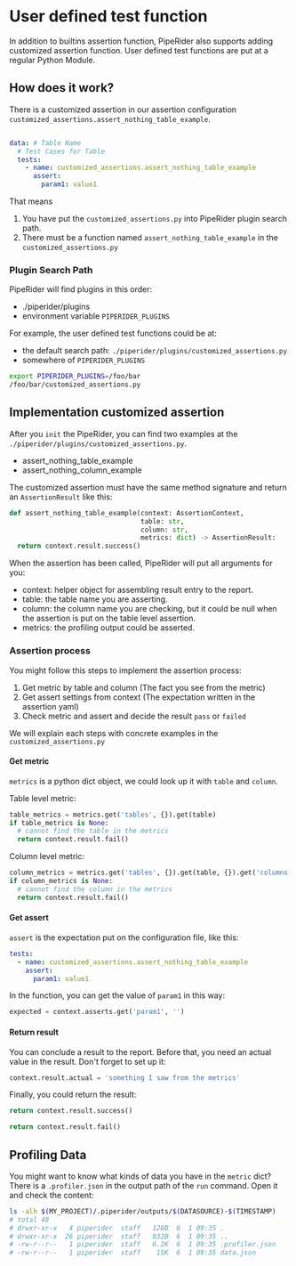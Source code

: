 # User defined test function

In addition to builtins assertion function, PipeRider also supports adding customized assertion function. User defined
test functions are put at a regular Python Module.

## How does it work?

There is a customized assertion in our assertion configuration `customized_assertions.assert_nothing_table_example`.

```yaml

data: # Table Name
  # Test Cases for Table
  tests:
    - name: customized_assertions.assert_nothing_table_example
      assert:
        param1: value1
```

That means

1. You have put the `customized_assertions.py` into PipeRider plugin search path.
2. There must be a function named `assert_nothing_table_example` in the `customized_assertions.py`

### Plugin Search Path

PipeRider will find plugins in this order:

* ./piperider/plugins
* environment variable `PIPERIDER_PLUGINS`

For example, the user defined test functions could be at:

* the default search path: `./piperider/plugins/customized_assertions.py`
* somewhere of `PIPERIDER_PLUGINS`

```bash
export PIPERIDER_PLUGINS=/foo/bar
/foo/bar/customized_assertions.py
```

## Implementation customized assertion

After you `init` the PipeRider, you can find two examples at the `./piperider/plugins/customized_assertions.py`.

* assert_nothing_table_example
* assert_nothing_column_example

The customized assertion must have the same method signature and return an `AssertionResult` like this:

```python
def assert_nothing_table_example(context: AssertionContext,
                                 table: str,
                                 column: str,
                                 metrics: dict) -> AssertionResult:
  return context.result.success()
```

When the assertion has been called, PipeRider will put all arguments for you:

* context: helper object for assembling result entry to the report.
* table: the table name you are asserting.
* column: the column name you are checking, but it could be null when the assertion is put on the table level assertion.
* metrics: the profiling output could be asserted.

### Assertion process

You might follow this steps to implement the assertion process:

1. Get metric by table and column (The fact you see from the metric)
2. Get assert settings from context (The expectation written in the assertion yaml)
3. Check metric and assert and decide the result `pass` or `failed`

We will explain each steps with concrete examples in the `customized_assertions.py`

#### Get metric

`metrics` is a python dict object, we could look up it with `table` and `column`.

Table level metric:

```python
table_metrics = metrics.get('tables', {}).get(table)
if table_metrics is None:
  # cannot find the table in the metrics
  return context.result.fail()
```

Column level metric:

```python
column_metrics = metrics.get('tables', {}).get(table, {}).get('columns', {}).get(column)
if column_metrics is None:
  # cannot find the column in the metrics
  return context.result.fail()
```

#### Get assert

`assert` is the expectation put on the configuration file, like this:

```yaml
tests:
  - name: customized_assertions.assert_nothing_table_example
    assert:
      param1: value1
```

In the function, you can get the value of `param1` in this way:

```python
expected = context.asserts.get('param1', '')
```

#### Return result

You can conclude a result to the report. Before that, you need an actual value in the result. Don't forget to set up it:

```python
context.result.actual = 'something I saw from the metrics'
```

Finally, you could return the result:

```python
return context.result.success() 
```

```python
return context.result.fail()
```

## Profiling Data

You might want to know what kinds of data you have in the `metric` dict? There is a `.profiler.json` in the output path
of the `run` command. Open it and check the content:

```bash
ls -alh $(MY_PROJECT)/.piperider/outputs/$(DATASOURCE)-$(TIMESTAMP)
# total 48
# drwxr-xr-x   4 piperider  staff   128B  6  1 09:35 .
# drwxr-xr-x  26 piperider  staff   832B  6  1 09:35 ..
# -rw-r--r--   1 piperider  staff   6.2K  6  1 09:35 .profiler.json
# -rw-r--r--   1 piperider  staff    15K  6  1 09:35 data.json
```
